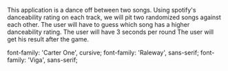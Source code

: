 This application is a dance off between two songs.
Using spotify's danceability rating on each track, we will pit two randomized songs against each other.
The user will have to guess which song has a higher danceability rating.
The user will have 3 seconds per round
The user will get his result after the game.


font-family: 'Carter One', cursive;
font-family: 'Raleway', sans-serif;
font-family: 'Viga', sans-serif;